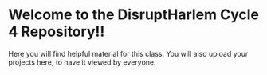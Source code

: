 # Welcome to the DisruptHarlem Cycle 4 Repository!!

Here you will find helpful material for this class. You will also upload your projects here, to have it viewed by everyone.

